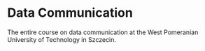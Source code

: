 # Data Communication
The entire course on data communication at the West Pomeranian University of Technology in Szczecin.
